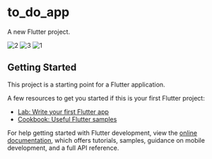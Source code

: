 # to_do_app

A new Flutter project.

![2](https://github.com/kinwaned/to_do_app_v2/assets/75176487/e6de1668-3780-4b3d-8401-9a8526e43d69)
![3](https://github.com/kinwaned/to_do_app_v2/assets/75176487/a032211d-4b61-485f-9c05-aa01b9331ab9)
![1](https://github.com/kinwaned/to_do_app_v2/assets/75176487/3051f3c3-8b20-4d8d-b9f2-d7350d02d675)


## Getting Started

This project is a starting point for a Flutter application.

A few resources to get you started if this is your first Flutter project:

- [Lab: Write your first Flutter app](https://docs.flutter.dev/get-started/codelab)
- [Cookbook: Useful Flutter samples](https://docs.flutter.dev/cookbook)

For help getting started with Flutter development, view the
[online documentation](https://docs.flutter.dev/), which offers tutorials,
samples, guidance on mobile development, and a full API reference.
